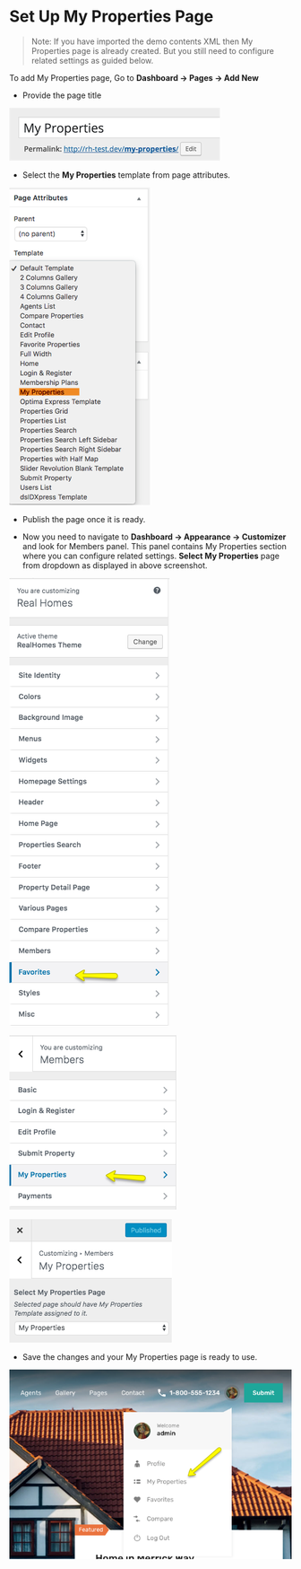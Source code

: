 # Set Up My Properties Page

> Note: If you have imported the demo contents XML then My Properties page is already created. But you still need to configure related settings as guided below.

To add My Properties page, Go to **Dashboard → Pages → Add New**

- Provide the page title
 
![Real Homes Documentation](images/member-pages/my-properties-title.png)

- Select the **My Properties** template from page attributes.

![Real Homes Documentation](images/member-pages/my-properties-template.png)

- Publish the page once it is ready.

- Now you need to navigate to **Dashboard → Appearance → Customizer** and look for Members panel. This panel contains My Properties section where you can configure related settings. **Select My Properties** page from dropdown as displayed in above screenshot.

![Real Homes Documentation](images/member-pages/members-customizer.png)

![Real Homes Documentation](images/member-pages/my-properties-panel.png)

![Real Homes Documentation](images/member-pages/my-properties-customizer-settings.png)

- Save the changes and your My Properties page is ready to use. 

![Real Homes Documentation](images/member-pages/my-properties-front-end-mod.png)
